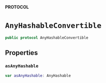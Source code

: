 **PROTOCOL**

# `AnyHashableConvertible`

```swift
public protocol AnyHashableConvertible
```

## Properties
### `asAnyHashable`

```swift
var asAnyHashable: AnyHashable
```
